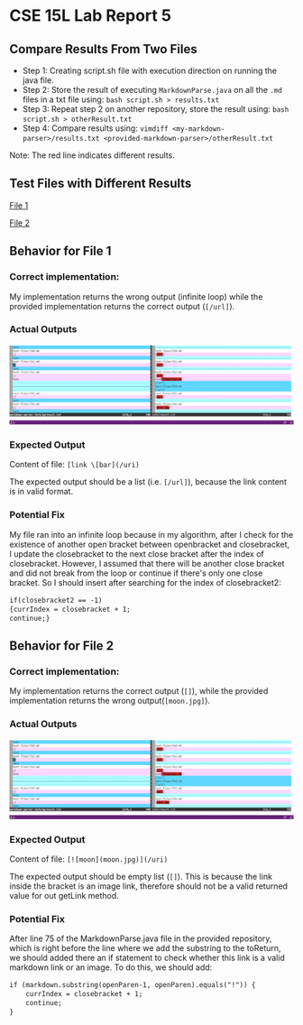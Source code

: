 # CSE 15L Lab Report 5
## Compare Results From Two Files
* Step 1: Creating script.sh file with execution direction on running the java file.
* Step 2: Store the result of executing `MarkdownParse.java` on all the `.md` files in a txt file using: `bash script.sh > results.txt`
* Step 3: Repeat step 2 on another repository, store the result using: `bash script.sh > otherResult.txt`
* Step 4: Compare results using: `vimdiff <my-markdown-parser>/results.txt <provided-markdown-parser>/otherResult.txt`

Note: The red line indicates different results.

## Test Files with Different Results
[File 1](https://github.com/nidhidhamnani/markdown-parser/blob/main/test-files/514.md?plain=1)

[File 2](https://github.com/nidhidhamnani/markdown-parser/blob/main/test-files/516.md?plain=1)

## Behavior for File 1
### Correct implementation: 

My implementation returns the wrong output (infinite loop) while the provided implementation returns the correct output (`[/url]`).

### Actual Outputs
![output 1](https://github.com/fjiang316/cse15l-lab-reports/blob/main/labreport%205.png?raw=true)

### Expected Output
Content of file: `[link \[bar](/uri)`

The expected output should be a list (i.e. `[/url]`), because the link content is in valid format.

### Potential Fix
My file ran into an infinite loop because in my algorithm, after I check for the existence of another open bracket between openbracket and closebracket, I update the closebracket to the next close bracket after the index of closebracket. However, I assumed that there will be another close bracket and did not break from the loop or continue if there's only one close bracket. So I should insert after searching for the index of closebracket2:
```
if(closebracket2 == -1) 
{currIndex = closebracket + 1; 
continue;}
```


## Behavior for File 2
### Correct implementation:
My implementation returns the correct output (`[]`), while the provided implementation returns the wrong output(`[moon.jpg]`).

### Actual Outputs
![output 1](https://github.com/fjiang316/cse15l-lab-reports/blob/main/labreport%205.png?raw=true)

### Expected Output
Content of file: `[![moon](moon.jpg)](/uri)`

The expected output should be empty list (`[]`). This is because the link inside the bracket is an image link, therefore should not be a valid returned value for out getLink method.

### Potential Fix
After line 75 of the MarkdownParse.java file in the provided repository, which is right before the line where we add the substring to the toReturn, we should added there an if statement to check whether this link is a valid markdown link or an image. To do this, we should add:
```
if (markdown.substring(openParen-1, openParen).equals("!")) {
    currIndex = closebracket + 1;
    continue;
}
```